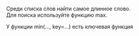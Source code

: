 Среди списка слов найти самое длинное слово.  
Для поиска используйте функцию max.


<div class="hint">
  У функции min(..., key=...) есть ключевая функция
</div>
